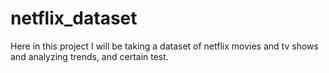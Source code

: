 # netflix_dataset
Here in this project I will be taking a dataset of netflix movies and tv shows and analyzing trends, and certain test.
